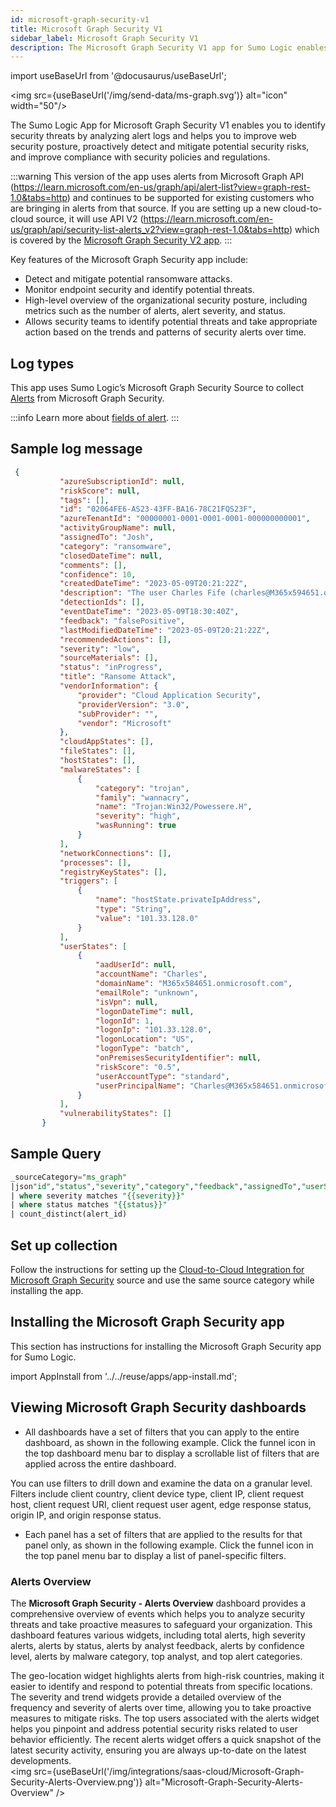```yaml
---
id: microsoft-graph-security-v1
title: Microsoft Graph Security V1
sidebar_label: Microsoft Graph Security V1
description: The Microsoft Graph Security V1 app for Sumo Logic enables you to identify security threats by analyzing alert logs.
---
```


import useBaseUrl from '@docusaurus/useBaseUrl';

<img src={useBaseUrl('/img/send-data/ms-graph.svg')} alt="icon" width="50"/>

The Sumo Logic App for Microsoft Graph Security V1 enables you to identify security threats by analyzing alert logs and helps you to improve web security posture, proactively detect and mitigate potential security risks, and improve compliance with security policies and regulations.

:::warning
This version of the app uses alerts from Microsoft Graph API (https://learn.microsoft.com/en-us/graph/api/alert-list?view=graph-rest-1.0&tabs=http) and continues to be supported for existing customers who are bringing in alerts from that source. If you are setting up a new cloud-to-cloud source, it will use API V2 (https://learn.microsoft.com/en-us/graph/api/security-list-alerts_v2?view=graph-rest-1.0&tabs=http) which is covered by the [Microsoft Graph Security V2 app](/docs/integrations/saas-cloud/microsoft-graph-security-v2).
:::

Key features of the Microsoft Graph Security app include:
- Detect and mitigate potential ransomware attacks.
- Monitor endpoint security and identify potential threats.
- High-level overview of the organizational security posture, including metrics such as the number of alerts, alert severity, and status.
- Allows security teams to identify potential threats and take appropriate action based on the trends and patterns of security alerts over time.

## Log types

This app uses Sumo Logic’s Microsoft Graph Security Source to collect [Alerts](https://learn.microsoft.com/en-us/graph/api/alert-list?view=graph-rest-1.0&tabs=http) from Microsoft Graph Security.

:::info
Learn more about [fields of alert](https://learn.microsoft.com/en-us/graph/api/resources/alert?view=graph-rest-1.0).
:::

## Sample log message

```json title="Sample Alert Log"
 {
           "azureSubscriptionId": null,
           "riskScore": null,
           "tags": [],
           "id": "02064FE6-AS23-43FF-BA16-78C21FQS23F",
           "azureTenantId": "00000001-0001-0001-0001-000000000001",
           "activityGroupName": null,
           "assignedTo": "Josh",
           "category": "ransomware",
           "closedDateTime": null,
           "comments": [],
           "confidence": 10,
           "createdDateTime": "2023-05-09T20:21:22Z",
           "description": "The user Charles Fife (charles@M365x594651.onmicrosoft.com)\" performed an impossible travel activity. The user was active from 131.107.159.34 in Washington, US and 31.154.212.66 in Rosh Haayin, Hamerkaz, IL within 55 minutes. Additional risks in this user session: 131.107.159.34 was used for the first time in 268 days by this user. 191d5be7-f855-4d22-b8d0-bdb8ba7ccd7a was accessed for the first time in 268 days by this user.",
           "detectionIds": [],
           "eventDateTime": "2023-05-09T18:30:40Z",
           "feedback": "falsePositive",
           "lastModifiedDateTime": "2023-05-09T20:21:22Z",
           "recommendedActions": [],
           "severity": "low",
           "sourceMaterials": [],
           "status": "inProgress",
           "title": "Ransome Attack",
           "vendorInformation": {
               "provider": "Cloud Application Security",
               "providerVersion": "3.0",
               "subProvider": "",
               "vendor": "Microsoft"
           },
           "cloudAppStates": [],
           "fileStates": [],
           "hostStates": [],
           "malwareStates": [
               {
                   "category": "trojan",
                   "family": "wannacry",
                   "name": "Trojan:Win32/Powessere.H",
                   "severity": "high",
                   "wasRunning": true
               }
           ],
           "networkConnections": [],
           "processes": [],
           "registryKeyStates": [],
           "triggers": [
               {
                   "name": "hostState.privateIpAddress",
                   "type": "String",
                   "value": "101.33.128.0"
               }
           ],
           "userStates": [
               {
                   "aadUserId": null,
                   "accountName": "Charles",
                   "domainName": "M365x584651.onmicrosoft.com",
                   "emailRole": "unknown",
                   "isVpn": null,
                   "logonDateTime": null,
                   "logonId": 1,
                   "logonIp": "101.33.128.0",
                   "logonLocation": "US",
                   "logonType": "batch",
                   "onPremisesSecurityIdentifier": null,
                   "riskScore": "0.5",
                   "userAccountType": "standard",
                   "userPrincipalName": "Charles@M365x584651.onmicrosoft.com"
               }
           ],
           "vulnerabilityStates": []
       }
```

## Sample Query

```sql title="Alerts Count"
_sourceCategory="ms_graph"
|json"id","status","severity","category","feedback","assignedTo","userStates[*]",,"title","description","confidence","malwareStates[*].category" as  alert_id,status,severity,category,feedback,analyst,user_info,title,description,confidence,malware_category nodrop
| where severity matches "{{severity}}"
| where status matches "{{status}}"
| count_distinct(alert_id)
```

## Set up collection

Follow the instructions for setting up the [Cloud-to-Cloud Integration for Microsoft Graph Security](/docs/send-data/hosted-collectors/cloud-to-cloud-integration-framework/microsoft-graph-security-api-source/) source and use the same source category while installing the app.

## Installing the Microsoft Graph Security app​

This section has instructions for installing the Microsoft Graph Security app for Sumo Logic.

import AppInstall from '../../reuse/apps/app-install.md';

<AppInstall/>

## Viewing Microsoft Graph Security dashboards​​

* All dashboards have a set of filters that you can apply to the entire dashboard, as shown in the following example. Click the funnel icon in the top dashboard menu bar to display a scrollable list of filters that are applied across the entire dashboard.

 You can use filters to drill down and examine the data on a granular level. Filters include client country, client device type, client IP, client request host, client request URI, client request user agent, edge response status, origin IP, and origin response status.

* Each panel has a set of filters that are applied to the results for that panel only, as shown in the following example. Click the funnel icon in the top panel menu bar to display a list of panel-specific filters.

### Alerts Overview

The **Microsoft Graph Security - Alerts Overview** dashboard provides a comprehensive overview of events which helps you to analyze security threats and take proactive measures to safeguard your organization. This dashboard features various widgets, including total alerts, high severity alerts, alerts by status, alerts by analyst feedback, alerts by confidence level, alerts by malware category, top analyst, and top alert categories.

The geo-location widget highlights alerts from high-risk countries, making it easier to identify and respond to potential threats from specific locations. The severity and trend widgets provide a detailed overview of the frequency and severity of alerts over time, allowing you to take proactive measures to mitigate risks. The top users associated with the alerts widget helps you pinpoint and address potential security risks related to user behavior efficiently. The recent alerts widget offers a quick snapshot of the latest security activity, ensuring you are always up-to-date on the latest developments.<br/><img src={useBaseUrl('/img/integrations/saas-cloud/Microsoft-Graph-Security-Alerts-Overview.png')} alt="Microsoft-Graph-Security-Alerts-Overview" />
